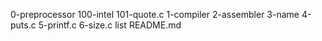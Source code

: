 0-preprocessor
100-intel
101-quote.c
1-compiler
2-assembler
3-name
4-puts.c
5-printf.c
6-size.c
list
README.md
